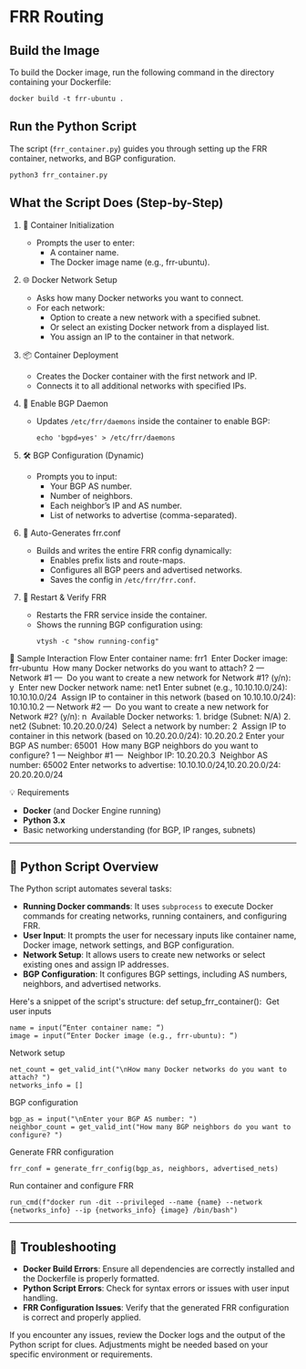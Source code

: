 # FRR Routing
## Build the Image
To build the Docker image, run the following command in the directory containing your Dockerfile:
```
docker build -t frr-ubuntu .
```

## Run the Python Script
The script (`frr_container.py`) guides you through setting up the FRR container, networks, and BGP configuration.
```
python3 frr_container.py
```


## What the Script Does (Step-by-Step)
1. 🚀 Container Initialization
   - Prompts the user to enter:
     - A container name.
     - The Docker image name (e.g., frr-ubuntu).

2. 🌐 Docker Network Setup
   - Asks how many Docker networks you want to connect.
   - For each network:
     - Option to create a new network with a specified subnet.
     - Or select an existing Docker network from a displayed list.
     - You assign an IP to the container in that network.

3. 📦 Container Deployment
   - Creates the Docker container with the first network and IP.
   - Connects it to all additional networks with specified IPs.

4. 🔐 Enable BGP Daemon
   - Updates `/etc/frr/daemons` inside the container to enable BGP:
     ```
     echo 'bgpd=yes' > /etc/frr/daemons
     ```

5. 🛠️ BGP Configuration (Dynamic)
   - Prompts you to input:
     - Your BGP AS number.
     - Number of neighbors.
     - Each neighbor’s IP and AS number.
     - List of networks to advertise (comma-separated).

6. 📝 Auto-Generates frr.conf
   - Builds and writes the entire FRR config dynamically:
     - Enables prefix lists and route-maps.
     - Configures all BGP peers and advertised networks.
     - Saves the config in `/etc/frr/frr.conf`.

7. 🔄 Restart & Verify FRR
   - Restarts the FRR service inside the container.
   - Shows the running BGP configuration using:
     ```
     vtysh -c "show running-config"
     ```

🧾 Sample Interaction Flow
Enter container name: frr1 
Enter Docker image: frr-ubuntu 
How many Docker networks do you want to attach? 2
— Network #1 — 
Do you want to create a new network for Network #1? (y/n): y 
Enter new Docker network name: net1 Enter subnet (e.g., 10.10.10.0/24): 10.10.10.0/24 
Assign IP to container in this network (based on 10.10.10.0/24): 10.10.10.2
— Network #2 — 
Do you want to create a new network for Network #2? (y/n): n 
Available Docker networks:
	1.	bridge (Subnet: N/A)
	2.	net2 (Subnet: 10.20.20.0/24) 
Select a network by number: 2 
Assign IP to container in this network (based on 10.20.20.0/24): 10.20.20.2
Enter your BGP AS number: 65001 
How many BGP neighbors do you want to configure? 1
— Neighbor #1 — 
Neighbor IP: 10.20.20.3 
Neighbor AS number: 65002
Enter networks to advertise: 10.10.10.0/24,10.20.20.0/24: 20.20.20.0/24


💡 Requirements
- **Docker** (and Docker Engine running)
- **Python 3.x**
- Basic networking understanding (for BGP, IP ranges, subnets)

---

## 📝 Python Script Overview
The Python script automates several tasks:
- **Running Docker commands**: It uses `subprocess` to execute Docker commands for creating networks, running containers, and configuring FRR.
- **User Input**: It prompts the user for necessary inputs like container name, Docker image, network settings, and BGP configuration.
- **Network Setup**: It allows users to create new networks or select existing ones and assign IP addresses.
- **BGP Configuration**: It configures BGP settings, including AS numbers, neighbors, and advertised networks.

Here's a snippet of the script's structure:
def setup_frr_container(): 
Get user inputs 
```
name = input(“Enter container name: “) 
image = input(“Enter Docker image (e.g., frr-ubuntu): “)
```
Network setup
```
net_count = get_valid_int("\nHow many Docker networks do you want to attach? ")
networks_info = []
```
BGP configuration
```
bgp_as = input("\nEnter your BGP AS number: ")
neighbor_count = get_valid_int("How many BGP neighbors do you want to configure? ")
```
Generate FRR configuration
```
frr_conf = generate_frr_config(bgp_as, neighbors, advertised_nets)
```
Run container and configure FRR
```
run_cmd(f"docker run -dit --privileged --name {name} --network {networks_info} --ip {networks_info} {image} /bin/bash")
```

---

## 🚨 Troubleshooting
- **Docker Build Errors**: Ensure all dependencies are correctly installed and the Dockerfile is properly formatted.
- **Python Script Errors**: Check for syntax errors or issues with user input handling.
- **FRR Configuration Issues**: Verify that the generated FRR configuration is correct and properly applied.

If you encounter any issues, review the Docker logs and the output of the Python script for clues. Adjustments might be needed based on your specific environment or requirements.
